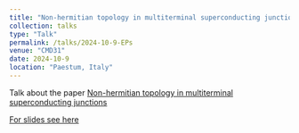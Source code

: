 ```yaml
---
title: "Non-hermitian topology in multiterminal superconducting junctions"
collection: talks
type: "Talk"
permalink: /talks/2024-10-9-EPs
venue: "CMD31"
date: 2024-10-9
location: "Paestum, Italy"
---
```


Talk about the paper [Non-hermitian topology in multiterminal superconducting junctions](https://arxiv.org/abs/2408.01289)

[For slides see here](/files/Paestum_Supergate_EPs.pdf)

